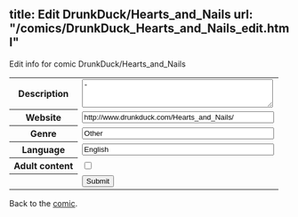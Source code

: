 title: Edit DrunkDuck/Hearts_and_Nails
url: "/comics/DrunkDuck_Hearts_and_Nails_edit.html"
---
Edit info for comic DrunkDuck/Hearts_and_Nails

<form name="comic" action="http://gaepostmail.appspot.com/comic/" method="post">
<table class="comicinfo">
<tr>
<th>Description</th><td><textarea name="description" cols="40" rows="3">-</textarea></td>
</tr>
<tr>
<th>Website</th><td><input type="text" name="url" value="http://www.drunkduck.com/Hearts_and_Nails/" size="40"/></td>
</tr>
<tr>
<th>Genre</th><td><input type="text" name="genre" value="Other" size="40"/></td>
</tr>
<tr>
<th>Language</th><td><input type="text" name="language" value="English" size="40"/></td>
</tr>
<tr>
<th>Adult content</th><td><input type="checkbox" name="adult" value="adult" /></td>
</tr>
<tr>
<th></th><td>
<input type="hidden" name="comic" value="DrunkDuck_Hearts_and_Nails" />
<input type="submit" name="submit" value="Submit" />
</td>
</tr>
</table>
</form>

Back to the [comic](DrunkDuck_Hearts_and_Nails.html).
